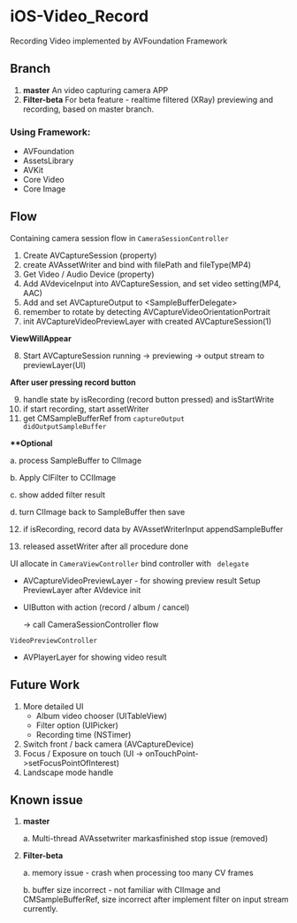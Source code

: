 # iOS-Video_Record
Recording Video implemented by AVFoundation Framework

## Branch

1. **master**
   An video capturing camera APP
2. **Filter-beta**
   For beta feature - realtime filtered (XRay) previewing and recording, based on master branch.

### Using Framework:

- AVFoundation
- AssetsLibrary
- AVKit
- Core Video
- Core Image 



## Flow

Containing camera session flow in <code>CameraSessionController</code>

1. Create AVCaptureSession (property)
2. create AVAssetWriter and bind with filePath and fileType(MP4)
3. Get Video / Audio Device (property)
4. Add AVdeviceInput into AVCaptureSession, and set video setting(MP4, AAC)
5. Add and set AVCaptureOutput to \<SampleBufferDelegate\>
6. remember to rotate by detecting AVCaptureVideoOrientationPortrait
7. init AVCaptureVideoPreviewLayer with created AVCaptureSession(1)

**ViewWillAppear** 

8. Start AVCaptureSession  running -> previewing -> output stream to previewLayer(UI)

**After user pressing record button**

9. handle state by isRecording (record button pressed) and isStartWrite
10. if start recording, start assetWriter
11. get CMSampleBufferRef from <code>captureOutput didOutputSampleBuffer</code>

**\*\*Optional**

a. process SampleBuffer to CIImage

b. Apply CIFilter to CCIImage 

c. show added filter result

d. turn CIImage back to SampleBuffer then save



12. if isRecording, record data by AVAssetWriterInput appendSampleBuffer

13. released assetWriter after all procedure done





UI allocate in <code>CameraViewController</code> bind controller with <code><CameraSessionViewSource> delegate</code>

- AVCaptureVideoPreviewLayer - for showing preview result
  Setup PreviewLayer after AVdevice init

- UIButton with action (record / album / cancel)

  -> call CameraSessionController flow

<code>VideoPreviewController</code>

- AVPlayerLayer for showing video result



## Future Work

1. More detailed UI 
   - Album video chooser (UITableView)
   - Filter option (UIPicker)
   - Recording time (NSTimer)
2. Switch front / back camera (AVCaptureDevice)
3. Focus / Exposure on touch (UI -> onTouchPoint->setFocusPointOfInterest)
4. Landscape mode handle

## Known issue

1. **master**

   a. Multi-thread AVAssetwriter markasfinished stop issue (removed)

2. **Filter-beta**

   a. memory issue - crash when processing too many CV frames

   b. buffer size incorrect - not familiar with CIImage and CMSampleBufferRef, size incorrect after implement filter on input stream currently.

   



